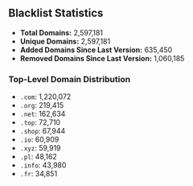 ## Blacklist Statistics

- **Total Domains:** 2,597,181
- **Unique Domains:** 2,597,181
- **Added Domains Since Last Version:** 635,450
- **Removed Domains Since Last Version:** 1,060,185

### Top-Level Domain Distribution

-  `.com`: 1,220,072
-  `.org`: 219,415
-  `.net`: 162,634
-  `.top`: 72,710
-  `.shop`: 67,944
-  `.io`: 60,909
-  `.xyz`: 59,919
-  `.pl`: 48,162
-  `.info`: 43,980
-  `.fr`: 34,851

